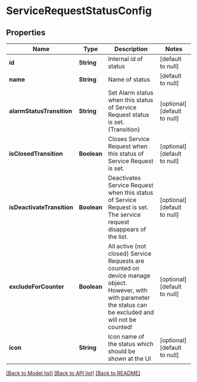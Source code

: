 # ServiceRequestStatusConfig
## Properties

| Name | Type | Description | Notes |
|------------ | ------------- | ------------- | -------------|
| **id** | **String** | Internal id of status | [default to null] |
| **name** | **String** | Name of status | [default to null] |
| **alarmStatusTransition** | **String** | Set Alarm status when this status of Service Request status is set. (Transition) | [optional] [default to null] |
| **isClosedTransition** | **Boolean** | Closes Service Request when this status of Service Request is set. | [optional] [default to null] |
| **isDeactivateTransition** | **Boolean** | Deactivates Service Request when this status of Service Request is set. The service request disappears of the list. | [optional] [default to null] |
| **excludeForCounter** | **Boolean** | All active (not closed) Service Requests are counted on device manage object. However, with with parameter the status can be excluded and will not be counted! | [optional] [default to null] |
| **icon** | **String** | Icon name of the status which should be shown at the UI | [optional] [default to null] |

[[Back to Model list]](../README.md#documentation-for-models) [[Back to API list]](../README.md#documentation-for-api-endpoints) [[Back to README]](../README.md)

